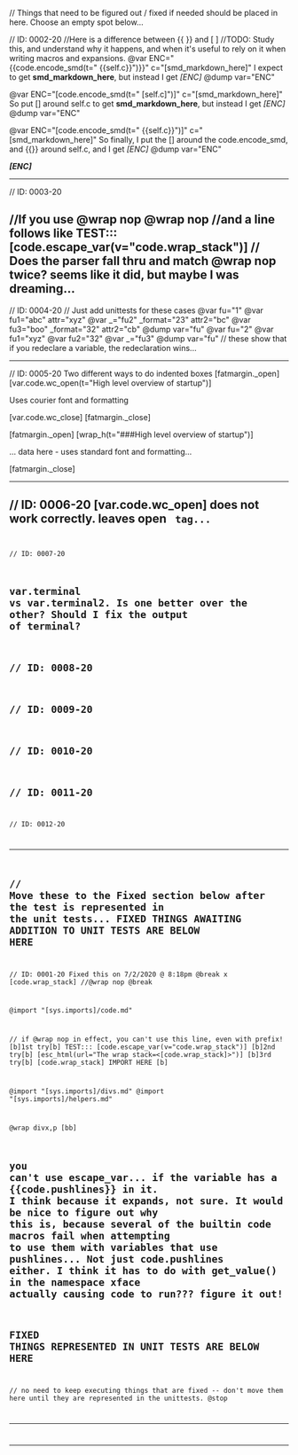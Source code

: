 // Things that need to be figured out / fixed if needed should be placed in here. Choose an empty spot below...

// ID: 0002-20
//Here is a difference between {{ }} and [ ]
//TODO: Study this, and understand why it happens, and when it's useful to rely on it when writing macros and expansions.
@var ENC="{{code.encode_smd(t=\"&nbsp;{{self.c}}\")}}" c="[smd_markdown_here]"
I expect to get **smd_markdown_here**, but instead I get *[ENC]*
@dump var="ENC"

@var ENC="[code.encode_smd(t=\"&nbsp;[self.c]\")]" c="[smd_markdown_here]"
So put [] around self.c to get **smd_markdown_here**, but instead I get *[ENC]*
@dump var="ENC"

@var ENC="[code.encode_smd(t=\"&nbsp;{{self.c}}\")]" c="[smd_markdown_here]"
So finally, I put the [] around the code.encode_smd, and {{}} around self.c, and I get *[ENC]*
@dump var="ENC"

***[ENC]***


----------------------
// ID: 0003-20

//If you use @wrap nop
@wrap nop
//and a line follows like
TEST::: [code.escape_var(v="code.wrap_stack")]
// Does the parser fall thru and match @wrap nop twice? seems like it did, but maybe I was dreaming...
----------------------
// ID: 0004-20
// Just add unittests for these cases
@var fu="1"
@var fu1="abc" attr="xyz"
@var _="fu2" _format="23" attr2="bc"
@var fu3="boo" _format="32" attr2="cb"
@dump var="fu"
@var fu="2"
@var fu1="xyz"
@var fu2="32"
@var _="fu3"
@dump var="fu"
// these show that if you redeclare a variable, the redeclaration wins...

----------------------
// ID: 0005-20
Two different ways to do indented boxes
[fatmargin._open]
[var.code.wc_open(t="High level overview of startup")]

Uses courier font and formatting

[var.code.wc_close]
[fatmargin._close]



[fatmargin._open]
[wrap_h(t="###High level overview of startup")]

... data here - uses standard font and formatting...

[fatmargin._close]

----------------------
// ID: 0006-20
[var.code.wc_open] does not work correctly. leaves open <code> tag...
----------------------
// ID: 0007-20

var.terminal vs var.terminal2. Is one better over the other? Should I fix the output of terminal?
----------------------
// ID: 0008-20
----------------------
// ID: 0009-20
----------------------
// ID: 0010-20
----------------------
// ID: 0011-20
----------------------
// ID: 0012-20


----------------------
// Move these to the Fixed section below after the test is represented in the unit tests...
FIXED THINGS AWAITING ADDITION TO UNIT TESTS ARE BELOW HERE
----------------------
// ID: 0001-20
Fixed this on 7/2/2020 @ 8:18pm
@break
x [code.wrap_stack]
//@wrap nop
@break

@import "[sys.imports]/code.md"

// if @wrap nop in effect, you can't use this line, even with prefix! 
[b]1st try[b]
TEST::: [code.escape_var(v="code.wrap_stack")]
[b]2nd try[b]
[esc_html(url="The wrap stack=<[code.wrap_stack]>")]
[b]3rd try[b]
[code.wrap_stack]
IMPORT HERE
[b]

@import "[sys.imports]/divs.md"
@import "[sys.imports]/helpers.md"

@wrap divx,p
[bb]

you can't use escape_var... if the variable has a {{code.pushlines}} in it. I think because it expands, not sure. It would be nice to figure out why this is, because several of the builtin code macros fail when attempting to use them with variables that use pushlines... Not just code.pushlines either. I think it has to do with get_value() in the namespace xface actually causing code to run??? figure it out!
----------------------
FIXED THINGS REPRESENTED IN UNIT TESTS ARE BELOW HERE
----------------------
// no need to keep executing things that are fixed -- don't move them here until they are represented in the unittests.
@stop

----------------------

----------------------


